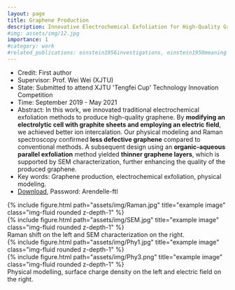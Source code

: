 ```yaml
---
layout: page
title: Graphene Production
description: Innovative Electrochemical Exfoliation for High-Quality Graphene Production
#img: assets/img/12.jpg
importance: 1
#category: work
#related_publications: einstein1956investigations, einstein1950meaning
---
```


- Credit: First author
- Supervisor: Prof. Wei Wei (XJTU)
- State: Submitted to attend XJTU 'Tengfei Cup' Technology Innovation Competition
- Time: September 2019 - May 2021
- Abstract: In this work, we innovated traditional electrochemical exfoliation methods to produce high-quality graphene. By **modifying an electrolytic cell with graphite sheets and employing an electric field**, we achieved better ion intercalation. Our physical modeling and Raman spectroscopy confirmed **less defective graphene** compared to conventional methods. A subsequent design using an **organic-aqueous parallel exfoliation** method yielded **thinner graphene layers**, which is supported by SEM characterization, further enhancing the quality of the produced graphene.
- Key words: Graphene production, electrochemical exfoliation, physical modeling.
- [Download](https://Arendelle-ftl.github.io/assets/pdf/research1.pdf), Password: Arendelle-ftl
<div class="row">
    <div class="col-sm mt-3 mt-md-0">
        {% include figure.html path="assets/img/Raman.jpg" title="example image" class="img-fluid rounded z-depth-1" %}
    </div>
    <div class="col-sm mt-3 mt-md-0">
        {% include figure.html path="assets/img/SEM.jpg" title="example image" class="img-fluid rounded z-depth-1" %}
    </div>
</div>
<div class="caption">
    Raman shift on the left and SEM characterization on the right.
</div>
<div class="row">
    <div class="col-sm mt-3 mt-md-0">
        {% include figure.html path="assets/img/Phy1.jpg" title="example image" class="img-fluid rounded z-depth-1" %}
    </div>
    <div class="col-sm mt-3 mt-md-0">
        {% include figure.html path="assets/img/Phy3.png" title="example image" class="img-fluid rounded z-depth-1" %}
    </div>
</div>
<div class="caption">
    Physical modelling, surface charge density on the left and electric field on the right.
</div>